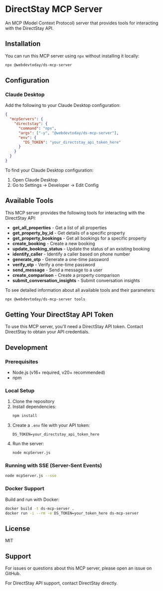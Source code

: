 # DirectStay MCP Server

An MCP (Model Context Protocol) server that provides tools for interacting with the DirectStay API.

## Installation

You can run this MCP server using `npx` without installing it locally:

```bash
npx @webdevtoday/ds-mcp-server
```

## Configuration

### Claude Desktop

Add the following to your Claude Desktop configuration:

```json
{
  "mcpServers": {
    "directstay": {
      "command": "npx",
      "args": ["-y", "@webdevtoday/ds-mcp-server"],
      "env": {
        "DS_TOKEN": "your_directstay_api_token_here"
      }
    }
  }
}
```

To find your Claude Desktop configuration:
1. Open Claude Desktop
2. Go to Settings → Developer → Edit Config

## Available Tools

This MCP server provides the following tools for interacting with the DirectStay API:

- **get_all_properties** - Get a list of all properties
- **get_property_by_id** - Get details of a specific property
- **get_property_bookings** - Get all bookings for a specific property
- **create_booking** - Create a new booking
- **update_booking_status** - Update the status of an existing booking
- **identify_caller** - Identify a caller based on phone number
- **generate_otp** - Generate a one-time password
- **verify_otp** - Verify a one-time password
- **send_message** - Send a message to a user
- **create_comparison** - Create a property comparison
- **submit_conversation_insights** - Submit conversation insights

To see detailed information about all available tools and their parameters:

```bash
npx @webdevtoday/ds-mcp-server tools
```

## Getting Your DirectStay API Token

To use this MCP server, you'll need a DirectStay API token. Contact DirectStay to obtain your API credentials.

## Development

### Prerequisites

- Node.js (v16+ required, v20+ recommended)
- npm

### Local Setup

1. Clone the repository
2. Install dependencies:
   ```bash
   npm install
   ```
3. Create a `.env` file with your API token:
   ```
   DS_TOKEN=your_directstay_api_token_here
   ```
4. Run the server:
   ```bash
   node mcpServer.js
   ```

### Running with SSE (Server-Sent Events)

```bash
node mcpServer.js --sse
```

### Docker Support

Build and run with Docker:

```bash
docker build -t ds-mcp-server .
docker run -i --rm -e DS_TOKEN=your_token_here ds-mcp-server
```

## License

MIT

## Support

For issues or questions about this MCP server, please open an issue on GitHub.

For DirectStay API support, contact DirectStay directly.